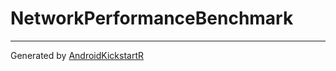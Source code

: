 # NetworkPerformanceBenchmark #

----------
Generated by [AndroidKickstartR](http://www.androidkickstartr.com)